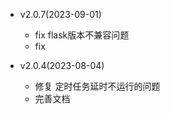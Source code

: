- v2.0.7(2023-09-01)
    - fix flask版本不兼容问题
    - fix

- v2.0.4(2023-08-04)
    - 修复 定时任务延时不运行的问题
    - 完善文档